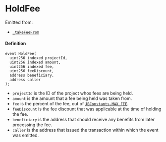 # HoldFee

Emitted from:

* [`_takeFeeFrom`](/docs/dev/v2/contracts/or-payment-terminals/or-abstract/jbpayoutredemptionpaymentterminal/write/-_takefeefrom.md)

#### Definition

```
event HoldFee(
  uint256 indexed projectId,
  uint256 indexed amount,
  uint256 indexed fee,
  uint256 feeDiscount,
  address beneficiary,
  address caller
);
```

* `projectId` is the ID of the project whos fees are being held.
* `amount` is the amount that a fee being held was taken from.
* `fee` is the percent of the fee, out of [`JBConstants.MAX_FEE`](/docs/dev/v2/libraries/jbconstants.md).
* `feeDiscount` is the fee discount that was applicable at the time of holding the fee.
* `beneficiary` is the address that should receive any benefits from later processing the fee.
* `caller` is the address that issued the transaction within which the event was emitted.
